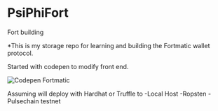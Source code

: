 # PsiPhiFort
Fort building

*This is my storage repo for learning and building the Fortmatic wallet protocol.

Started with codepen to modify front end. 

  ![Codepen Fortmatic](https://cdpn.io/willtaivvi/fullpage/KKZvJKb?editors=1010)

Assuming will deploy with Hardhat or Truffle to 
-Local Host
-Ropsten
-Pulsechain testnet
